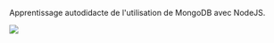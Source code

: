Apprentissage autodidacte de l'utilisation de MongoDB avec NodeJS.

![](https://i.imgur.com/GY0Qp8k.png)
